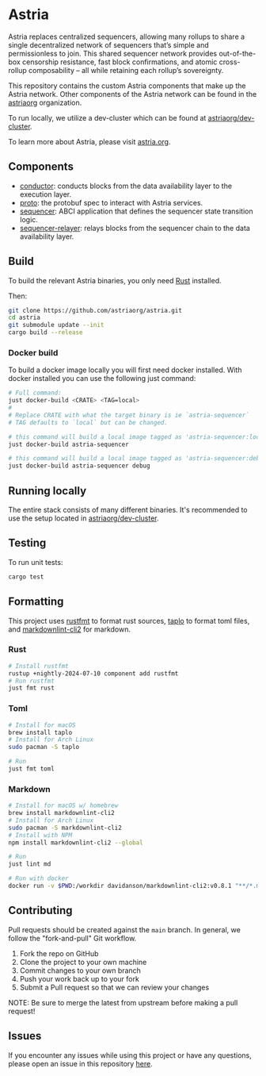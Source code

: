 # Astria

Astria replaces centralized sequencers, allowing many rollups to share a single
decentralized network of sequencers that’s simple and permissionless to join.
This shared sequencer network provides out-of-the-box censorship resistance,
fast block confirmations, and atomic cross-rollup composability – all while
retaining each rollup’s sovereignty.

This repository contains the custom Astria components that make up the Astria
network. Other components of the Astria network can be found in the
[astriaorg](https://github.com/astriaorg) organization.

To run locally, we utilize a dev-cluster which can be found at
[astriaorg/dev-cluster](https://github.com/astriaorg/dev-cluster).

To learn more about Astria, please visit [astria.org](https://astria.org).

## Components

* [conductor](https://github.com/astriaorg/astria/tree/main/crates/astria-conductor):
  conducts blocks from the data availability layer to the execution layer.
* [proto](https://github.com/astriaorg/astria/tree/main/proto):
  the protobuf spec to interact with Astria services.
* [sequencer](https://github.com/astriaorg/astria/tree/main/crates/astria-sequencer):
  ABCI application that defines the sequencer state transition logic.
* [sequencer-relayer](https://github.com/astriaorg/astria/tree/main/crates/astria-sequencer-relayer):
  relays blocks from the sequencer chain to the data availability layer.

## Build

To build the relevant Astria binaries, you only need
[Rust](https://www.rust-lang.org/tools/install) installed.

Then:

```sh
git clone https://github.com/astriaorg/astria.git
cd astria
git submodule update --init
cargo build --release
```

### Docker build

To build a docker image locally you will first need docker installed. With
docker installed you can use the following just command:

```sh
# Full command:
just docker-build <CRATE> <TAG=local>
#
# Replace CRATE with what the target binary is ie `astria-sequencer`
# TAG defaults to `local` but can be changed.

# this command will build a local image tagged as 'astria-sequencer:local' 
just docker-build astria-sequencer

# this command will build a local image tagged as 'astria-sequencer:debug' 
just docker-build astria-sequencer debug
```

## Running locally

The entire stack consists of many different binaries. It's recommended to use the
setup located in
[astriaorg/dev-cluster](https://github.com/astriaorg/dev-cluster).

## Testing

To run unit tests:

```sh
cargo test
```

## Formatting

This project uses [rustfmt](https://github.com/rust-lang/rustfmt) to format rust
sources, [taplo](https://github.com/tamasfe/taplo) to format toml files, and
[markdownlint-cli2](https://github.com/DavidAnson/markdownlint-cli2) for
markdown.

### Rust

```sh
# Install rustfmt
rustup +nightly-2024-07-10 component add rustfmt
# Run rustfmt
just fmt rust
```

### Toml

```sh
# Install for macOS
brew install taplo
# Install for Arch Linux
sudo pacman -S taplo

# Run
just fmt toml
```

### Markdown

```sh
# Install for macOS w/ homebrew
brew install markdownlint-cli2
# Install for Arch Linux
sudo pacman -S markdownlint-cli2
# Install with NPM
npm install markdownlint-cli2 --global

# Run
just lint md

# Run with docker
docker run -v $PWD:/workdir davidanson/markdownlint-cli2:v0.8.1 "**/*.md" "#.github"
```

## Contributing

Pull requests should be created against the `main` branch. In general, we follow
the "fork-and-pull" Git workflow.

1. Fork the repo on GitHub
2. Clone the project to your own machine
3. Commit changes to your own branch
4. Push your work back up to your fork
5. Submit a Pull request so that we can review your changes

NOTE: Be sure to merge the latest from upstream before making a pull request!

## Issues

If you encounter any issues while using this project or have any questions,
please open an issue in this repository
[here](https://github.com/astriaorg/astria/issues).
